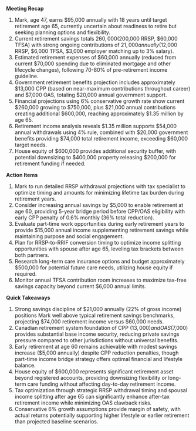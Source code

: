 **Meeting Recap**
1. Mark, age 47, earns $95,000 annually with 18 years until target retirement age 65, currently uncertain about readiness to retire but seeking planning options and flexibility.
2. Current retirement savings totals $260,000 ($200,000 RRSP, $60,000 TFSA) with strong ongoing contributions of $21,000 annually ($12,000 RRSP, $6,000 TFSA, $3,000 employer matching up to 3% salary).
3. Estimated retirement expenses of $60,000 annually (reduced from current $70,000 spending due to eliminated mortgage and other lifecycle changes), following 70-80% of pre-retirement income guideline.
4. Government retirement benefits projection includes approximately $13,000 CPP (based on near-maximum contributions throughout career) and $7,000 OAS, totaling $20,000 annual government support.
5. Financial projections using 6% conservative growth rate show current $260,000 growing to $750,000, plus $21,000 annual contributions creating additional $600,000, reaching approximately $1.35 million by age 65.
6. Retirement income analysis reveals $1.35 million supports $54,000 annual withdrawals using 4% rule, combined with $20,000 government benefits providing $74,000 total retirement income, exceeding $60,000 target needs.
7. House equity of $600,000 provides additional security buffer, with potential downsizing to $400,000 property releasing $200,000 for retirement funding if needed.

**Action Items**
1. Mark to run detailed RRSP withdrawal projections with tax specialist to optimize timing and amounts for minimizing lifetime tax burden during retirement years.
2. Consider increasing annual savings by $5,000 to enable retirement at age 60, providing 5-year bridge period before CPP/OAS eligibility with early CPP penalty of 0.6% monthly (36% total reduction).
3. Evaluate part-time work opportunities during early retirement years to provide $15,000 annual income supplementing retirement savings while maintaining purpose and social engagement.
4. Plan for RRSP-to-RRIF conversion timing to optimize income splitting opportunities with spouse after age 65, leveling tax brackets between both partners.
5. Research long-term care insurance options and budget approximately $500,000 for potential future care needs, utilizing house equity if required.
6. Monitor annual TFSA contribution room increases to maximize tax-free savings capacity beyond current $6,000 annual limits.

**Quick Takeaways**
1. Strong savings discipline of $21,000 annually (22% of gross income) positions Mark well above typical retirement savings benchmarks, projecting $74,000 retirement income versus $60,000 needs.
2. Canadian retirement system foundation of CPP ($13,000) and OAS ($7,000) provides substantial base income security, reducing private savings pressure compared to other jurisdictions without universal benefits.
3. Early retirement at age 60 remains achievable with modest savings increase ($5,000 annually) despite CPP reduction penalties, though part-time income bridge strategy offers optimal financial and lifestyle balance.
4. House equity of $600,000 represents significant retirement asset beyond registered accounts, providing downsizing flexibility or long-term care funding without affecting day-to-day retirement income.
5. Tax optimization through strategic RRSP withdrawal timing and spousal income splitting after age 65 can significantly enhance after-tax retirement income while minimizing OAS clawback risks.
6. Conservative 6% growth assumptions provide margin of safety, with actual returns potentially supporting higher lifestyle or earlier retirement than projected baseline scenarios.